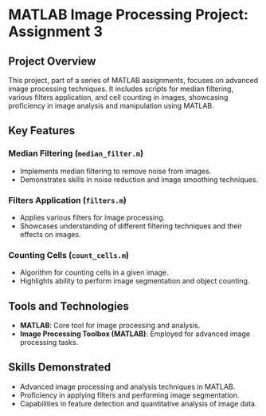 
# MATLAB Image Processing Project: Assignment 3

## Project Overview
This project, part of a series of MATLAB assignments, focuses on advanced image processing techniques. It includes scripts for median filtering, various filters application, and cell counting in images, showcasing proficiency in image analysis and manipulation using MATLAB.

## Key Features

### Median Filtering (`median_filter.m`)
- Implements median filtering to remove noise from images.
- Demonstrates skills in noise reduction and image smoothing techniques.

### Filters Application (`filters.m`)
- Applies various filters for image processing.
- Showcases understanding of different filtering techniques and their effects on images.

### Counting Cells (`count_cells.m`)
- Algorithm for counting cells in a given image.
- Highlights ability to perform image segmentation and object counting.

## Tools and Technologies
- **MATLAB**: Core tool for image processing and analysis.
- **Image Processing Toolbox (MATLAB)**: Employed for advanced image processing tasks.

## Skills Demonstrated
- Advanced image processing and analysis techniques in MATLAB.
- Proficiency in applying filters and performing image segmentation.
- Capabilities in feature detection and quantitative analysis of image data.
